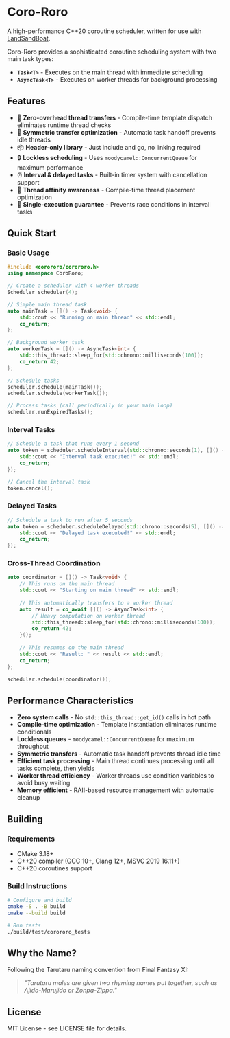 # Coro-Roro

A high-performance C++20 coroutine scheduler, written for use with [LandSandBoat](https://github.com/LandSandBoat/server).

Coro-Roro provides a sophisticated coroutine scheduling system with two main task types:
- **`Task<T>`** - Executes on the main thread with immediate scheduling
- **`AsyncTask<T>`** - Executes on worker threads for background processing

## Features

- 🚀 **Zero-overhead thread transfers** - Compile-time template dispatch eliminates runtime thread checks
- 🧵 **Symmetric transfer optimization** - Automatic task handoff prevents idle threads
- 📦 **Header-only library** - Just include and go, no linking required
- 🔒 **Lockless scheduling** - Uses `moodycamel::ConcurrentQueue` for maximum performance
- ⏰ **Interval & delayed tasks** - Built-in timer system with cancellation support
- 🎯 **Thread affinity awareness** - Compile-time thread placement optimization
- 🔄 **Single-execution guarantee** - Prevents race conditions in interval tasks

## Quick Start

### Basic Usage

```cpp
#include <corororo/corororo.h>
using namespace CoroRoro;

// Create a scheduler with 4 worker threads
Scheduler scheduler(4);

// Simple main thread task
auto mainTask = []() -> Task<void> {
    std::cout << "Running on main thread" << std::endl;
    co_return;
};

// Background worker task
auto workerTask = []() -> AsyncTask<int> {
    std::this_thread::sleep_for(std::chrono::milliseconds(100));
    co_return 42;
};

// Schedule tasks
scheduler.schedule(mainTask());
scheduler.schedule(workerTask());

// Process tasks (call periodically in your main loop)
scheduler.runExpiredTasks();
```

### Interval Tasks

```cpp
// Schedule a task that runs every 1 second
auto token = scheduler.scheduleInterval(std::chrono::seconds(1), []() -> Task<void> {
    std::cout << "Interval task executed!" << std::endl;
    co_return;
});

// Cancel the interval task
token.cancel();
```

### Delayed Tasks

```cpp
// Schedule a task to run after 5 seconds
auto token = scheduler.scheduleDelayed(std::chrono::seconds(5), []() -> Task<void> {
    std::cout << "Delayed task executed!" << std::endl;
    co_return;
});
```

### Cross-Thread Coordination

```cpp
auto coordinator = []() -> Task<void> {
    // This runs on the main thread
    std::cout << "Starting on main thread" << std::endl;
    
    // This automatically transfers to a worker thread
    auto result = co_await []() -> AsyncTask<int> {
        // Heavy computation on worker thread
        std::this_thread::sleep_for(std::chrono::milliseconds(100));
        co_return 42;
    }();
    
    // This resumes on the main thread
    std::cout << "Result: " << result << std::endl;
    co_return;
};

scheduler.schedule(coordinator());
```

## Performance Characteristics

- **Zero system calls** - No `std::this_thread::get_id()` calls in hot path
- **Compile-time optimization** - Template instantiation eliminates runtime conditionals
- **Lockless queues** - `moodycamel::ConcurrentQueue` for maximum throughput
- **Symmetric transfers** - Automatic task handoff prevents thread idle time
- **Efficient task processing** - Main thread continues processing until all tasks complete, then yields
- **Worker thread efficiency** - Worker threads use condition variables to avoid busy waiting
- **Memory efficient** - RAII-based resource management with automatic cleanup

## Building

### Requirements
- CMake 3.18+
- C++20 compiler (GCC 10+, Clang 12+, MSVC 2019 16.11+)
- C++20 coroutines support

### Build Instructions

```bash
# Configure and build
cmake -S . -B build
cmake --build build

# Run tests
./build/test/corororo_tests
```

## Why the Name?

Following the Tarutaru naming convention from Final Fantasy XI:
> *"Tarutaru males are given two rhyming names put together, such as Ajido-Marujido or Zonpa-Zippa."*

## License

MIT License - see LICENSE file for details.
